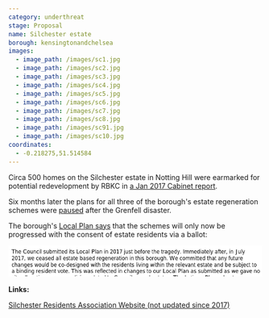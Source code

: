 ```yaml
---
category: underthreat
stage: Proposal
name: Silchester estate 
borough: kensingtonandchelsea
images:
  - image_path: /images/sc1.jpg
  - image_path: /images/sc2.jpg
  - image_path: /images/sc3.jpg
  - image_path: /images/sc4.jpg
  - image_path: /images/sc5.jpg
  - image_path: /images/sc6.jpg
  - image_path: /images/sc7.jpg
  - image_path: /images/sc8.jpg
  - image_path: /images/sc91.jpg
  - image_path: /images/sc10.jpg
coordinates: 
  - -0.218275,51.514584
---
```

Circa 500 homes on the Silchester estate in Notting Hill were earmarked for potential redevelopment by RBKC in [a Jan 2017 Cabinet report](https://planningconsult.rbkc.gov.uk/gf2.ti/f/782882/24784517.1/PDF/-/Considerations_for_Estate_Regeneration_Proposals__Silchester_East_and_West_January_2017.PDF). 

Six months later the plans for all three of the borough's estate regeneration schemes were [paused](https://www.insidehousing.co.uk/news/news/kensington-and-chelsea-council-pauses-schemes-51587) after the Grenfell disaster.

The borough's [Local Plan says](https://www.rbkc.gov.uk/sites/default/files/atoms/files/2019%20LOCAL%20PLAN%20SECTION%201%20SPATIAL%20STRATEGY.pdf) that the schemes will only now be progressed with the consent of estate residents via a ballot:

![](/images/rbkc.png)

__Links:__

[Silchester Residents Association Website (not updated since 2017)](https://www.silchesterestate.org.uk/)


